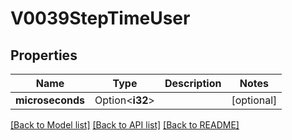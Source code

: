 # V0039StepTimeUser

## Properties

Name | Type | Description | Notes
------------ | ------------- | ------------- | -------------
**microseconds** | Option<**i32**> |  | [optional]

[[Back to Model list]](../README.md#documentation-for-models) [[Back to API list]](../README.md#documentation-for-api-endpoints) [[Back to README]](../README.md)


